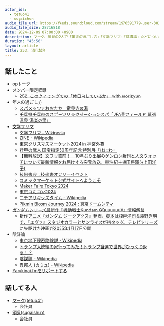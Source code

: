 ```yaml
---
actor_ids:
  - tetuo41
  - sugaishun
audio_file_url: https://feeds.soundcloud.com/stream/1976591779-user-302747142-yarukinai-253-2024_12_09.mp3
audio_file_size: 28716818
date: 2024-12-09 07:00:00 +0900
description: マーク、須貝の2人で「年末の過ごし方」「文学フリマ」「陰謀論」などについて話しました。
duration: "45:56"
layout: article
title: 253. 消化試合
---
```


## 話したこと
- opトーク
- メンバー限定収録
  - [252. このタイミングでの「休日何しているか」 with morizyun](https://yarukinai.fm/episode/252)
- 年末の過ごし方
  - [スパメッツァおおたか　竜泉寺の湯](https://www.ryusenjinoyu.com/spametsaotaka/)
  - [千葉県千葉市のスポーツリラクゼーションスパ「JFA夢フィールド 幕張温泉 湯楽の里」](https://www.yurakirari.com/makuhari/)
- [文学フリマ](https://bunfree.net/)
  - [文学フリマ - Wikipedia](https://ja.wikipedia.org/wiki/%E6%96%87%E5%AD%A6%E3%83%95%E3%83%AA%E3%83%9E)
  - [ZINE - Wikipedia](https://ja.wikipedia.org/wiki/ZINE)
  - [東京クリスマスマーケット2024 in 神宮外苑](https://tokyochristmas.net/)
  - [挂甲の武人 国宝指定50周年記念 特別展「はにわ」](https://haniwa820.exhibit.jp/)
  - [【無料放送】文フリ直前！　10年ぶり出展のゲンロン新刊と人文ウォッチについて最新情報をお届けする突発放送。東浩紀＋植田将暉(+上田洋子)](https://www.youtube.com/watch?v=aVWxRAK-FJc)
  - [技術書典：技術書オンリーイベント](https://techbookfest.org/)
  - [コミックマーケット公式サイトへようこそ](https://www.comiket.co.jp/)
  - [Maker Faire Tokyo 2024](https://makezine.jp/event/mft2024/)
  - [東京コミコン2024](https://tokyocomiccon.jp/)
  - [ニチアサキッズタイム - Wikipedia](https://ja.wikipedia.org/wiki/%E3%83%8B%E3%83%81%E3%82%A2%E3%82%B5%E3%82%AD%E3%83%83%E3%82%BA%E3%82%BF%E3%82%A4%E3%83%A0)
  - [Pikmin Bloom Journey 2024 : 東京ドームシティ](https://pikminbloom.com/ja/pikmin-journey-2024-tokyodomecity)
- [ガンダムシリーズ最新作『機動戦士Gundam GQuuuuuuX』情報解禁](https://www.khara.co.jp/2024/12/04/241204/)
  - [新作アニメ『ガンダム ジークアクス』発表。脚本は榎戸洋司＆庵野秀明で、『エヴァ』スタジオカラーとサンライズが初タッグ。テレビシリーズに先駆けた映画が2025年1月17日公開](https://www.famitsu.com/article/202412/26349)
- 陰謀論
  - [東京地下秘密路線説 - Wikipedia](https://ja.wikipedia.org/wiki/%E6%9D%B1%E4%BA%AC%E5%9C%B0%E4%B8%8B%E7%A7%98%E5%AF%86%E8%B7%AF%E7%B7%9A%E8%AA%AC)
  - [トランプ大統領の家行ってみた！トランプ当選で世界がひっくり返る！？](https://www.youtube.com/watch?v=Sox_atT03oY)
  - [陰謀論 - Wikipedia](https://ja.wikipedia.org/wiki/%E9%99%B0%E8%AC%80%E8%AB%96)
  - [異邦人 (カミュ) - Wikipedia](https://ja.wikipedia.org/wiki/%E7%95%B0%E9%82%A6%E4%BA%BA_%28%E3%82%AB%E3%83%9F%E3%83%A5%29)
- [Yarukinai.fmをサポートする](https://note.com/tetuo41/circle)

## 話してる人
- [マーク(tetuo41)](https://twitter.com/tetuo41)
  - 会社員
- [須貝(sugaishun)](https://twitter.com/sugaishun)
  - 会社員
